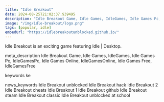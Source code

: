 ```yaml
---
title: "Idle Breakout"
date: 2024-08-25T21:02:37.939495
description: "Idle Breakout Game, Idle Games, IdleGames, Idle Games Pc, IdleGamesPc, Idle Games Online, IdleGamesOnline, Idle Games Free, IdleGamesFree"
image: "/img/idle-breakout/logo.png"
tags: [popular, idle]
embedUrl: "https://idlebreakoutunblocked.github.io/"
---
```


Idle Breakout is an exciting game featuring Idle | Desktop.

meta_description
Idle Breakout Game, Idle Games, IdleGames, Idle Games Pc, IdleGamesPc, Idle Games Online, IdleGamesOnline, Idle Games Free, IdleGamesFree


keywords
ke


news_keywords
Idle Breakout unblocked Idle Breakout hack Idle Breakout 2 Idle Breakout cheats Idle Breakout 1 Idle Breakout github Idle Breakout steam Idle Breakout classic Idle Breakout unblocked at school
